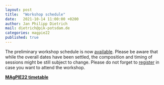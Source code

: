 ```yaml
---
layout: post
title:  "Workshop schedule"
date:   2021-10-14 11:00:00 +0200
author: Jan Philipp Dietrich
mail: dietrich@pik-potsdam.de
categories: magpie22
published: true
---
```


The preliminary workshop schedule is now [available]. Please be aware that while the overall dates have been settled, the composition and timing of sessions might be still subject to change. Please do not forget to [register] in case you want to attend the workshop.

[**MAgPIE22 timetable**](../../../timetable)


[register]:../../../register
[available]:../../../timetable
